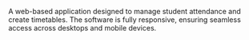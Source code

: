 A web-based application designed to manage student attendance and create timetables. The software is fully responsive, ensuring seamless access across desktops and mobile devices.
